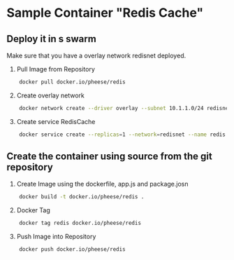# Sample Container "Redis Cache"

## Deploy it in s swarm

Make sure that you have a overlay network redisnet deployed.

1. Pull Image from Repository

```bash
    docker pull docker.io/pheese/redis
```

2. Create overlay network

```bash
    docker network create --driver overlay --subnet 10.1.1.0/24 redisnet
```

3. Create service RedisCache

```bash
    docker service create --replicas=1 --network=redisnet --name redis docker.io/pheese/redis
```

## Create the container using source from the git repository

1. Create Image using the dockerfile, app.js and package.josn

```bash
    docker build -t docker.io/pheese/redis .
```

2. Docker Tag

```bash
    docker tag redis docker.io/pheese/redis
```

3. Push Image into Repository

```bash
    docker push docker.io/pheese/redis
```
